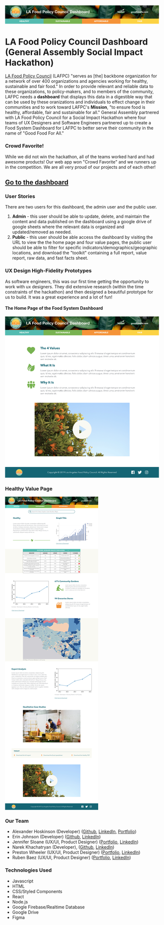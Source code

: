 ![banner](public/images/HomepageBanner.png)

# LA Food Policy Council Dashboard (General Assembly Social Impact Hackathon)

[LA Food Policy Council](https://www.goodfoodla.org/) (LAFPC) "serves as [the] backbone organization for a network of over 400 organizations and agencies working for healthy, sustainable and fair food."  In order to provide relevant and reliable data to these organizations, to policy-makers, and to members of the community, LAFPC needs a **dashboard** that displays this data in a digestible way that can be used by these oranizations and individuals to effect change in their communities and to work toward LAFPC's **Mission**, "to ensure food is healthy, affordable, fair and sustainable for all."  General Assembly partnered with LA Food Policy Council for a Social Impact Hackathon where four teams of UX Designers and Software Engineers partnered up to create a Food System Dashboard for LAFPC to better serve their community in the name of "Good Food For All." 

### Crowd Favorite!
While we did not win the hackathon, all of the teams worked hard and had awesome products!  Our web app won "Crowd Favorite" and we runners up in the competition.  We are all very proud of our projects and of each other!

## [Go to the dashboard](https://lafpc-food-dashboard.firebaseapp.com/)

### User Stories
There are two users for this dashboard, the admin user and the public user.
1. **Admin** - this user should be able to update, delete, and maintain the content and data published on the dashboard using a google drive of google sheets where the relevant data is organized and updated/removed as needed.
2. **Public** - this user should be able access the dashboard by visiting the URL to view the the home page and four value pages, the public user should be able to filter for specific indicators/demographics/geographic locations, and download the "toolkit" containing a full report, value report, raw data, and fast facts sheet. 

### UX Design High-Fidelity Prototypes
As software engineers, this was our first time getting the opportunity to work with ux designers.  They did extensive research (within the time constraints of the hackathon) and then designed a beautiful prototype for us to build.  It was a great experience and a lot of fun!

#### The Home Page of the Food System Dashboard
![home page](public/images/Homepage.png)
### Healthy Value Page
![healthy value page](public/images/Healthy.png)

### Our Team
- Alexander Hoskinson (Developer) ([Github](https://github.com/alexander215), [LinkedIn](https://www.linkedin.com/in/alexhoskinson/), [Portfolio](https://alexhoskinson.com/))
- Erin Johnson (Developer) ([Github](https://github.com/erinjohnson47), [LinkedIn](https://www.linkedin.com/in/erinjohnson47/))
- Jennifer Sloane (UX/UI, Product Designer) ([Portfolio](https://www.jenniksloane.com/), [LinkedIn](https://www.linkedin.com/in/jenniksloane/))
- Narek Khachatryan (Developer), ([Github](https://github.com/narex111), [LinkedIn](https://www.linkedin.com/in/narekkhachatryan/))
- Preston Wheeler (UX/UI, Product Designer) ([Portfolio](https://www.prestonwheeler.com/), [LinkedIn](https://www.linkedin.com/in/prestonwheeler/))
- Ruben Baez (UX/UI, Product Designer) ([Portfolio](https://www.rubenbaez.com/), [LinkedIn](https://www.linkedin.com/in/rubenbaez/))

### Technologies Used
- Javascript
- HTML
- CSS/Styled Components
- React
- Node.js
- Google Firebase/Realtime Database
- Google Drive
- Figma